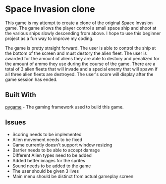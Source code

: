 # Space Invasion clone
This game is my attempt to create a clone of the original 
Space Invasion game.  The game allows the player control a
small space ship and shoot at the various ships slowly descending
from above.  I hope to use this beginner project as a fun way to improve my coding.

The game is pretty straight forward.  The user is able to control the ship at the bottom of the screen and must destory the alien fleet.  The user is awarded for the amount of aliens they are able to destory and penalized for the amount of ammo they use during the course of the game. There are a total of 3 alien fleets that will invade and a special enemy that will spawn if all three alien fleets are destroyed.  The user's score will display after the game session has ended.

## Built With
[pygame](https://www.pygame.org/news) - The gaming framework used to build this game.

## Issues
  * Scoring needs to be implemented
  * Alien movement needs to be fixed 
  * Game currently doesn't support window resizing
  * Barrier needs to be able to accept damage
  * Different Alien types need to be added
  * Added better images for the sprites
  * Sound needs to be added to the game
  * The user should be given 3 lives
  * Main menu should be distinct from actual gameplay screen
  